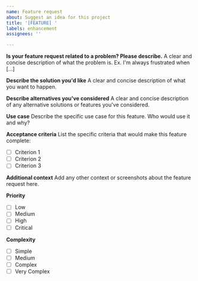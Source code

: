 ```yaml
---
name: Feature request
about: Suggest an idea for this project
title: '[FEATURE] '
labels: enhancement
assignees: ''

---
```


**Is your feature request related to a problem? Please describe.**
A clear and concise description of what the problem is. Ex. I'm always frustrated when [...]

**Describe the solution you'd like**
A clear and concise description of what you want to happen.

**Describe alternatives you've considered**
A clear and concise description of any alternative solutions or features you've considered.

**Use case**
Describe the specific use case for this feature. Who would use it and why?

**Acceptance criteria**
List the specific criteria that would make this feature complete:
- [ ] Criterion 1
- [ ] Criterion 2
- [ ] Criterion 3

**Additional context**
Add any other context or screenshots about the feature request here.

**Priority**
- [ ] Low
- [ ] Medium
- [ ] High
- [ ] Critical

**Complexity**
- [ ] Simple
- [ ] Medium
- [ ] Complex
- [ ] Very Complex

